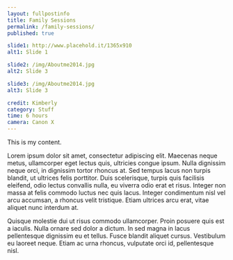 ```yaml
---
layout: fullpostinfo
title: Family Sessions
permalink: /family-sessions/
published: true

slide1: http://www.placehold.it/1365x910
alt1: Slide 1

slide2: /img/Aboutme2014.jpg
alt2: Slide 3

slide3: /img/Aboutme2014.jpg
alt3: Slide 3

credit: Kimberly
category: Stuff
time: 6 hours
camera: Canon X
---
```


This is my content.

Lorem ipsum dolor sit amet, consectetur adipiscing elit. Maecenas neque metus, ullamcorper eget lectus quis, ultricies congue ipsum. Nulla dignissim neque orci, in dignissim tortor rhoncus at. Sed tempus lacus non turpis blandit, ut ultrices felis porttitor. Duis scelerisque, turpis quis facilisis eleifend, odio lectus convallis nulla, eu viverra odio erat et risus. Integer non massa at felis commodo luctus nec quis lacus. Integer condimentum nisl vel arcu accumsan, a rhoncus velit tristique. Etiam ultrices arcu erat, vitae aliquet nunc interdum at.

Quisque molestie dui ut risus commodo ullamcorper. Proin posuere quis est a iaculis. Nulla ornare sed dolor a dictum. In sed magna in lacus pellentesque dignissim eu et tellus. Fusce blandit aliquet cursus. Vestibulum eu laoreet neque. Etiam ac urna rhoncus, vulputate orci id, pellentesque nisl.
